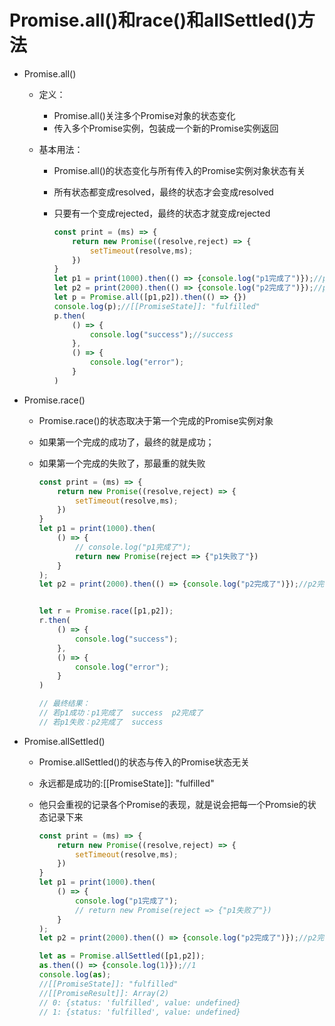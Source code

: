 # Promise.all()和race()和allSettled()方法

* Promise.all()

  * 定义：

    * Promise.all()关注多个Promise对象的状态变化
    * 传入多个Promise实例，包装成一个新的Promise实例返回

  * 基本用法：

    * Promise.all()的状态变化与所有传入的Promise实例对象状态有关

    * 所有状态都变成resolved，最终的状态才会变成resolved

    * 只要有一个变成rejected，最终的状态才就变成rejected

      ```js
      const print = (ms) => {
          return new Promise((resolve,reject) => {
              setTimeout(resolve,ms);
          })
      }
      let p1 = print(1000).then(() => {console.log("p1完成了")});//p1完成了
      let p2 = print(2000).then(() => {console.log("p2完成了")});//p2完成了
      let p = Promise.all([p1,p2]).then(() => {})
      console.log(p);//[[PromiseState]]: "fulfilled"
      p.then(
          () => {
              console.log("success");//success
          },
          () => {
              console.log("error");
          }
      )
      ```

* Promise.race()

  * Promise.race()的状态取决于第一个完成的Promise实例对象

  * 如果第一个完成的成功了，最终的就是成功；

  * 如果第一个完成的失败了，那最重的就失败

    ```js
    const print = (ms) => {
        return new Promise((resolve,reject) => {
            setTimeout(resolve,ms);
        })
    }
    let p1 = print(1000).then(
        () => {
            // console.log("p1完成了");
            return new Promise(reject => {"p1失败了"})
        }
    );
    let p2 = print(2000).then(() => {console.log("p2完成了")});//p2完成了
    
    
    let r = Promise.race([p1,p2]);
    r.then(
        () => {
            console.log("success");
        },
        () => {
            console.log("error");
        }
    )
    
    // 最终结果：
    // 若p1成功：p1完成了  success  p2完成了
    // 若p1失败：p2完成了  success
    ```

* Promise.allSettled()

  * Promise.allSettled()的状态与传入的Promise状态无关

  * 永远都是成功的:[[PromiseState]]: "fulfilled"

  * 他只会重视的记录各个Promise的表现，就是说会把每一个Promsie的状态记录下来

    ```js
    const print = (ms) => {
        return new Promise((resolve,reject) => {
            setTimeout(resolve,ms);
        })
    }
    let p1 = print(1000).then(
        () => {
            console.log("p1完成了");
            // return new Promise(reject => {"p1失败了"})
        }
    );
    let p2 = print(2000).then(() => {console.log("p2完成了")});//p2完成了
    
    let as = Promise.allSettled([p1,p2]);
    as.then(() => {console.log(1)});//1
    console.log(as);
    //[[PromiseState]]: "fulfilled"
    //[[PromiseResult]]: Array(2)
    // 0: {status: 'fulfilled', value: undefined}
    // 1: {status: 'fulfilled', value: undefined}
    ```

    
